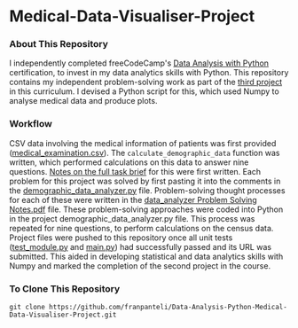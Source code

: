 # Medical-Data-Visualiser-Project
### About This Repository
I independently completed freeCodeCamp's [Data Analysis with Python](https://www.freecodecamp.org/learn/data-analysis-with-python#data-analysis-with-python-course) certification, to invest in my data analytics skills with Python. This repository contains my independent problem-solving work as part of the [third project](https://www.freecodecamp.org/learn/data-analysis-with-python/data-analysis-with-python-projects/medical-data-visualizer) in this curriculum. I devised a Python script for this, which used Numpy to analyse medical data and produce plots. 

### Workflow
CSV data involving the medical information of patients was first provided ([medical_examination.csv](https://github.com/franpanteli/Data-Analysis-Python-Medical-Data-Visualiser-Project/blob/main/medical_examination.csv)). The `calculate_demographic_data` function was written, which performed calculations on this data to answer nine questions. [Notes on the full task brief](https://github.com/franpanteli/Data-Analysis-Python-Demographic-Data-Analyser-Project/blob/main/1%20project-task-notes.txt) for this were first written. Each problem for this project was solved by first pasting it into the comments in the [demographic_data_analyzer.py](https://github.com/franpanteli/Data-Analysis-Python-Demographic-Data-Analyser-Project/blob/main/demographic_data_analyzer.py) file. Problem-solving thought processes for each of these were written in the [data_analyzer Problem Solving Notes.pdf](https://github.com/franpanteli/Data-Analysis-Python-Demographic-Data-Analyser-Project/blob/main/data_analyzer%20Problem%20Solving%20Notes.pdf) file. These problem-solving approaches were coded into Python in the project demographic_data_analyzer.py file. This process was repeated for nine questions, to perform calculations on the census data. Project files were pushed to this repository once all unit tests ([test_module.py](https://github.com/franpanteli/Data-Analysis-Python-Demographic-Data-Analyser-Project/blob/main/test_module.py) and [main.py](https://github.com/franpanteli/Data-Analysis-Python-Demographic-Data-Analyser-Project/blob/main/main.py)) had successfully passed and its URL was submitted. This aided in developing statistical and data analytics skills with Numpy and marked the completion of the second project in the course. 

### To Clone This Repository
```
git clone https://github.com/franpanteli/Data-Analysis-Python-Medical-Data-Visualiser-Project.git
```
